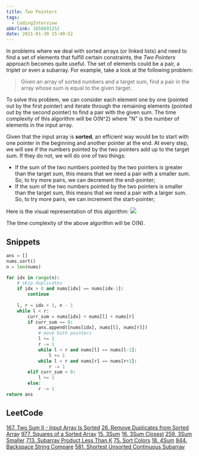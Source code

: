 ```yaml
---
title: Two Pointers
tags:
  - CodingInterview
abbrlink: 1858691252
date: 2021-01-30 15:49:52
---
```

In problems where we deal with sorted arrays (or linked lists) and need to find a set of elements that fulfill certain constraints, the _Two Pointers_ approach becomes quite useful. The set of elements could be a pair, a triplet or even a subarray. For example, take a look at the following problem:
> Given an array of sorted numbers and a target sum, find a pair in the array whose sum is equal to the given target.

To solve this problem, we can consider each element one by one (pointed out by the first pointer) and iterate through the remaining elements (pointed out by the second pointer) to find a pair with the given sum. The time complexity of this algorithm will be O(N^2) where "N" is the number of elements in the input array.

Given that the input array is **sorted**, an efficient way would be to start with one pointer in the beginning and another pointer at the end. At every step, we will see if the numbers pointed by the two pointers add up to the target sum. If they do not, we will do one of two things:
- If the sum of the two numbers pointed by the two pointers is greater than the target sum, this means that we need a pair with a smaller sum. So, to try more pairs, we can decrement the end-pointer;
- If the sum of the two numbers pointed by the two pointers is smaller than the target sum, this means that we need a pair with a larger sum. So, to try more pairs, we can increment the start-pointer;

<!--more-->
Here is the visual representation of this algorithm:
![](https://raw.githubusercontent.com/necusjz/p/master/CodingInterview/educative/02.png)

The time complexity of the above algorithm will be O(N).

## Snippets
```python
ans = []
nums.sort()
n = len(nums)

for idx in range(n):
    # skip duplicates
    if idx > 0 and nums[idx] == nums[idx-1]:
        continue
    
    l, r = idx + 1, n - 1
    while l < r:
        curr_sum = nums[idx] + nums[l] + nums[r]
        if curr_sum == 0:
            ans.append([nums[idx], nums[l], nums[r]])
            # move both pointers
            l += 1
            r -= 1
            while l < r and nums[l] == nums[l-1]:
                l += 1
            while l < r and nums[r] == nums[r+1]:
                r -= 1
        elif curr_sum < 0:
            l += 1
        else:
            r -= 1
return ans
```

## LeetCode
[167. Two Sum II - Input Array Is Sorted](https://leetcode.com/problems/two-sum-ii-input-array-is-sorted/)
[26. Remove Duplicates from Sorted Array](https://leetcode.com/problems/remove-duplicates-from-sorted-array/)
[977. Squares of a Sorted Array](https://leetcode.com/problems/squares-of-a-sorted-array/)
[15. 3Sum](https://leetcode.com/problems/3sum/)
[16. 3Sum Closest](https://leetcode.com/problems/3sum-closest/)
[259. 3Sum Smaller](https://leetcode.com/problems/3sum-smaller/)
[713. Subarray Product Less Than K](https://leetcode.com/problems/subarray-product-less-than-k/)
[75. Sort Colors](https://leetcode.com/problems/sort-colors/)
[18. 4Sum](https://leetcode.com/problems/4sum/)
[844. Backspace String Compare](https://leetcode.com/problems/backspace-string-compare/)
[581. Shortest Unsorted Continuous Subarray](https://leetcode.com/problems/shortest-unsorted-continuous-subarray/)
